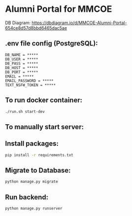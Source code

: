 # Alumni Portal for MMCOE

DB Diagram: https://dbdiagram.io/d/MMCOE-Alumni-Portal-654ce8d57d8bbd6465dac5ae

## .env file config (PostgreSQL):

```
DB_NAME = *****
DB_USER = *****
DB_PASS = *****
DB_HOST = *****
DB_PORT = *****
EMAIL = *****
EMAIL_PASSWORD = *****
TEXT_NSFW_TOKEN = *****
```

## To run docker container:

```bash
./run.sh start-dev
```

## To manually start server:

## Install packages:

```bash
pip install -r requirements.txt
```

## Migrate to Database:

```bash
python manage.py migrate
```

## Run backend:

```bash
python manage.py runserver
```
